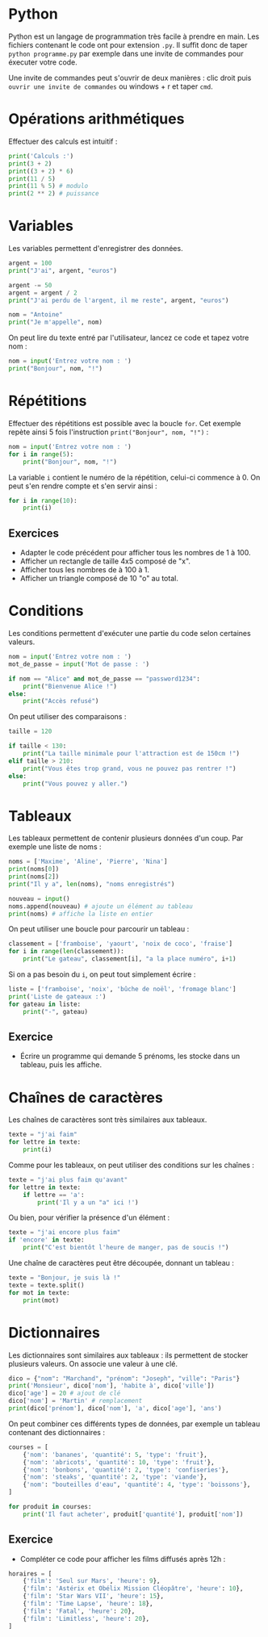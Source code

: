 # Python

Python est un langage de programmation très facile à prendre en main.
Les fichiers contenant le code ont pour extension `.py`. Il suffit donc de
taper `python programme.py` par exemple dans une invite de commandes pour
éxecuter votre code.

Une invite de commandes peut s'ouvrir de deux manières : clic droit puis
`ouvrir une invite de commandes` ou windows + r et taper `cmd`.

# Opérations arithmétiques

Effectuer des calculs est intuitif :

```python
print('Calculs :')
print(3 + 2)
print((3 + 2) * 6)
print(11 / 5)
print(11 % 5) # modulo
print(2 ** 2) # puissance
```

# Variables

Les variables permettent d'enregistrer des données.

```python
argent = 100
print("J'ai", argent, "euros")

argent -= 50
argent = argent / 2
print("J'ai perdu de l'argent, il me reste", argent, "euros")

nom = "Antoine"
print("Je m'appelle", nom)
```

On peut lire du texte entré par l'utilisateur, lancez ce code et tapez votre
nom :

```python
nom = input('Entrez votre nom : ')
print("Bonjour", nom, "!")
```

# Répétitions

Effectuer des répétitions est possible avec la boucle `for`. Cet exemple repète
ainsi 5 fois l'instruction `print("Bonjour", nom, "!")` :

```python
nom = input('Entrez votre nom : ')
for i in range(5):
    print("Bonjour", nom, "!")
```

La variable `i` contient le numéro de la répétition, celui-ci commence à 0. On
peut s'en rendre compte et s'en servir ainsi :

```python
for i in range(10):
    print(i)
```

## Exercices

* Adapter le code précédent pour afficher tous les nombres de 1 à 100.
* Afficher un rectangle de taille 4x5 composé de "x".
* Afficher tous les nombres de à 100 à 1.
* Afficher un triangle composé de 10 "o" au total.

# Conditions

Les conditions permettent d'exécuter une partie du code selon certaines valeurs.

```python
nom = input('Entrez votre nom : ')
mot_de_passe = input('Mot de passe : ')

if nom == "Alice" and mot_de_passe == "password1234":
    print("Bienvenue Alice !")
else:
    print("Accès refusé")
```

On peut utiliser des comparaisons :

```python
taille = 120

if taille < 130:
    print("La taille minimale pour l'attraction est de 150cm !")
elif taille > 210:
    print("Vous êtes trop grand, vous ne pouvez pas rentrer !")
else:
    print("Vous pouvez y aller.")
```

# Tableaux

Les tableaux permettent de contenir plusieurs données d'un coup. Par exemple
une liste de noms :

```python
noms = ['Maxime', 'Aline', 'Pierre', 'Nina']
print(noms[0])
print(noms[2])
print("Il y a", len(noms), "noms enregistrés")

nouveau = input()
noms.append(nouveau) # ajoute un élément au tableau
print(noms) # affiche la liste en entier
```

On peut utiliser une boucle pour parcourir un tableau :

```python
classement = ['framboise', 'yaourt', 'noix de coco', 'fraise']
for i in range(len(classement)):
    print("Le gateau", classement[i], "a la place numéro", i+1)
```

Si on a pas besoin du  `i`, on peut tout simplement écrire :

```python
liste = ['framboise', 'noix', 'bûche de noël', 'fromage blanc']
print('Liste de gateaux :')
for gateau in liste:
    print("-", gateau)
```

## Exercice

* Écrire un programme qui demande 5 prénoms, les stocke dans un tableau, puis
les affiche.

# Chaînes de caractères

Les chaînes de caractères sont très similaires aux tableaux.

```python
texte = "j'ai faim"
for lettre in texte:
    print(i)
```

Comme pour les tableaux, on peut utiliser des conditions sur les chaînes :

```python
texte = "j'ai plus faim qu'avant"
for lettre in texte:
    if lettre == 'a':
        print('Il y a un "a" ici !')
```

Ou bien, pour vérifier la présence d'un élément :

```python
texte = "j'ai encore plus faim"
if 'encore' in texte:
    print("C'est bientôt l'heure de manger, pas de soucis !")
```

Une chaîne de caractères peut être découpée, donnant un tableau :

```python
texte = "Bonjour, je suis là !"
texte = texte.split()
for mot in texte:
    print(mot)
```

# Dictionnaires

Les dictionnaires sont similaires aux tableaux : ils permettent de stocker
plusieurs valeurs. On associe une valeur à une clé.

```python
dico = {"nom": "Marchand", "prénom": "Joseph", "ville": "Paris"}
print('Monsieur', dico['nom'], 'habite à', dico['ville'])
dico['age'] = 20 # ajout de clé
dico['nom'] = 'Martin' # remplacement
print(dico['prénom'], dico['nom'], 'a', dico['age'], 'ans')
```

On peut combiner ces différents types de données, par exemple un tableau
contenant des dictionnaires :

```python
courses = [
    {'nom': 'bananes', 'quantité': 5, 'type': 'fruit'},
    {'nom': 'abricots', 'quantité': 10, 'type': 'fruit'},
    {'nom': 'bonbons', 'quantité': 2, 'type': 'confiseries'},
    {'nom': 'steaks', 'quantité': 2, 'type': 'viande'},
    {'nom': "bouteilles d'eau", 'quantité': 4, 'type': 'boissons'},
]

for produit in courses:
    print('Il faut acheter', produit['quantité'], produit['nom'])
```

## Exercice

* Compléter ce code pour afficher les films diffusés après 12h :

```python
horaires = [
    {'film': 'Seul sur Mars', 'heure': 9},
    {'film': 'Astérix et Obélix Mission Cléopâtre', 'heure': 10},
    {'film': 'Star Wars VII', 'heure': 15},
    {'film': 'Time Lapse', 'heure': 18},
    {'film': 'Fatal', 'heure': 20},
    {'film': 'Limitless', 'heure': 20},
]
```
